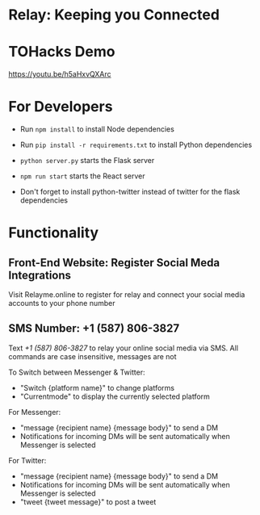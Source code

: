# Relay: Keeping you Connected

# TOHacks Demo
https://youtu.be/h5aHxvQXArc

# For Developers
* Run `npm install` to install Node dependencies
* Run `pip install -r requirements.txt` to install Python dependencies
* `python server.py` starts the Flask server
* `npm run start` starts the React server


* Don't forget to install python-twitter instead of twitter for the flask dependencies

# Functionality

## Front-End Website: Register Social Meda Integrations
Visit Relayme.online to register for relay and connect your social media accounts to your phone number

## SMS Number: +1 (587) 806-3827
Text *+1 (587) 806-3827* to relay your online social media via SMS. All commands are case insensitive, messages are not


To Switch between Messenger & Twitter:

- "Switch {platform name}" to change platforms
- "Currentmode" to display the currently selected platform


For Messenger:
- "message {recipient name} {message body}" to send a DM
- Notifications for incoming DMs will be sent automatically when Messenger is selected


For Twitter:
- "message {recipient name} {message body}" to send a DM
- Notifications for incoming DMs will be sent automatically when Messenger is selected
- "tweet {tweet message}" to post a tweet

